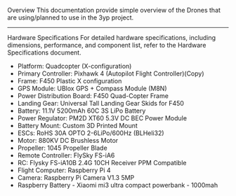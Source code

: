 Overview
This documentation provide simple overview of the Drones that are using/planned to use in the 3yp project.
________________________________________
Hardware Specifications
For detailed hardware specifications, including dimensions, performance, and component list, refer to the Hardware Specifications document.

-	Platform: Quadcopter (X-configuration)
-	Primary Controller: Pixhawk 4 (Autopilot Flight Controller)(Copy)
-	Frame: F450 Plastic X configuration
-	GPS Module: UBlox GPS + Compass Module (M8N)
-	Power Distribution Board: F450 Quad-Copter Frame
-	Landing Gear: Universal Tall Landing Gear Skids for F450
-	Battery: 11.1V 5200mAh 60C 3S LiPo Battery
-	Power Regulator: PM2D XT60 5.3V DC BEC Power Module
-	Battery Mount: Custom 3D Printed Mount
-	ESCs: RoHS 30A OPTO 2-6LiPo/600Hz (BLHeli32)
-	Motor: 880KV DC Brushless Motor
-	Propeller: 1045 Propeller Blade
-	Remote Controller: FlySky FS-iA6
-	RC: Flysky FS-iA10B 2.4G 10CH Receiver PPM Compatible
-	Flight Computer: Raspberry Pi 4
-	Camera: Raspberry Pi Camera V1.3 5MP
-	Raspberry Battery - Xiaomi mi3 ultra compact powerbank - 1000mah
